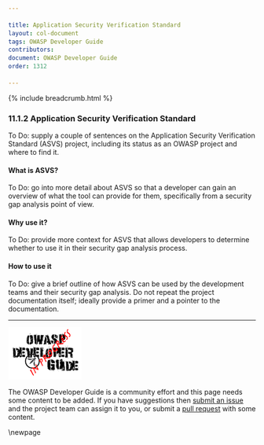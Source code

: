 ```yaml
---

title: Application Security Verification Standard
layout: col-document
tags: OWASP Developer Guide
contributors:
document: OWASP Developer Guide
order: 1312

---
```


{% include breadcrumb.html %}

### 11.1.2 Application Security Verification Standard

To Do: supply a couple of sentences on the Application Security Verification Standard (ASVS) project,
including its status as an OWASP project and where to find it.

#### What is ASVS?

To Do: go into more detail about ASVS so that a developer can gain an overview of what the tool can provide for them,
specifically from a security gap analysis point of view.

#### Why use it?

To Do: provide more context for ASVS that allows developers
to determine whether to use it in their security gap analysis process.

#### How to use it

To Do: give a brief outline of how ASVS can be used by the development teams and their security gap analysis.
Do not repeat the project documentation itself; ideally provide a primer and a pointer to the documentation.

----

![Developer Guide](../../assets/images/dg_wip.png "OWASP Developer Guide")

The OWASP Developer Guide is a community effort and this page needs some content to be added.
If you have suggestions then [submit an issue][issue130102] and the project team can assign it to you,
or submit a [pull request][pr] with some content.

[issue130102]: https://github.com/OWASP/www-project-developer-guide/issues/new?labels=enhancement&template=request.md&title=Update:%2013-security-gap-analysis/01-guides/02-asvs
[pr]: https://github.com/OWASP/www-project-developer-guide/pulls

\newpage
